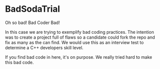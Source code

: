 BadSodaTrial
============

Oh so bad! Bad Coder Bad!


In this case we are trying to exemplify bad coding practices. The intention was to create a project full of flaws
so a candidate could fork the repo and fix as many as the can find. We would use this as an interview test to 
determine a C++ developers skill level. 

If you find bad code in here, it's on purpose. We really tried hard to make this bad code.
